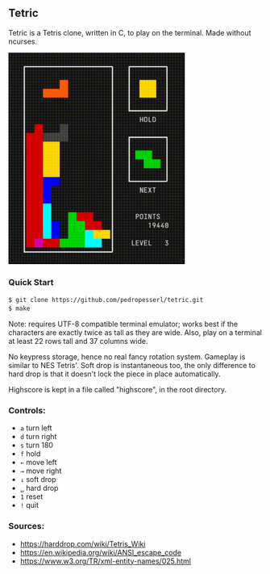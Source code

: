 ## Tetric

Tetric is a Tetris clone, written in C, to play on the terminal. Made without
ncurses.

<img src="example.gif" width="350">

### Quick Start

```bash
$ git clone https://github.com/pedropesserl/tetric.git
$ make
```

Note: requires UTF-8 compatible terminal emulator; works best if the characters
are exactly twice as tall as they are wide. Also, play on a terminal at least
22 rows tall and 37 columns wide.

No keypress storage, hence no real fancy rotation system. Gameplay is similar
to NES Tetris'. Soft drop is instantaneous too, the only difference to hard
drop is that it doesn't lock the piece in place automatically.

Highscore is kept in a file called "highscore", in the root directory.

### Controls:
- `a` turn left
- `d` turn right
- `s` turn 180
- `f` hold
- `←` move left
- `→` move right
- `↓` soft drop
- `␣` hard drop
- `1` reset
- `!` quit

### Sources:
- https://harddrop.com/wiki/Tetris_Wiki
- https://en.wikipedia.org/wiki/ANSI_escape_code
- https://www.w3.org/TR/xml-entity-names/025.html
